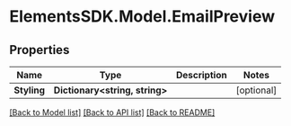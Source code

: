 # ElementsSDK.Model.EmailPreview

## Properties

Name | Type | Description | Notes
------------ | ------------- | ------------- | -------------
**Styling** | **Dictionary&lt;string, string&gt;** |  | [optional] 

[[Back to Model list]](../README.md#documentation-for-models) [[Back to API list]](../README.md#documentation-for-api-endpoints) [[Back to README]](../README.md)


